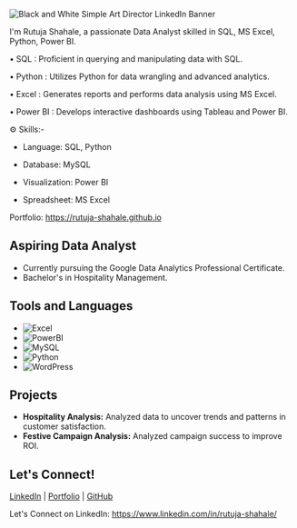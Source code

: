 ![Black and White Simple Art Director LinkedIn Banner](https://github.com/user-attachments/assets/b83f38f1-c31c-4302-9524-09ad8ad51e1c)

I'm Rutuja Shahale, a passionate Data Analyst skilled in SQL, MS Excel, Python, Power BI.

• SQL : Proficient in querying and manipulating data with SQL.

• Python : Utilizes Python for data wrangling and advanced analytics.

• Excel : Generates reports and performs data analysis using MS Excel.

• Power BI : Develops interactive dashboards using Tableau and Power BI.


⚙️ Skills:-

- Language: SQL, Python

- Database: MySQL

- Visualization: Power BI

- Spreadsheet: MS Excel

Portfolio: https://rutuja-shahale.github.io


## Aspiring Data Analyst
- Currently pursuing the Google Data Analytics Professional Certificate.
- Bachelor's in Hospitality Management.

## Tools and Languages
- ![Excel](https://img.shields.io/badge/Excel-%2300B26E.svg?style=for-the-badge&logo=microsoft-excel&logoColor=white)
- ![PowerBI](https://img.shields.io/badge/PowerBI-F2C811?style=for-the-badge&logo=powerbi&logoColor=black)
- ![MySQL](https://img.shields.io/badge/MySQL-005C84?style=for-the-badge&logo=mysql&logoColor=white)
- ![Python](https://img.shields.io/badge/Python-3776AB?style=for-the-badge&logo=python&logoColor=white)
- ![WordPress](https://img.shields.io/badge/WordPress-21759B?style=for-the-badge&logo=wordpress&logoColor=white)

## Projects
- **Hospitality Analysis:** Analyzed data to uncover trends and patterns in customer satisfaction.
- **Festive Campaign Analysis:** Analyzed campaign success to improve ROI.

## Let's Connect!
[LinkedIn](#) | [Portfolio](#) | [GitHub](#)


Let's Connect on LinkedIn: https://www.linkedin.com/in/rutuja-shahale/


<!---
rutuja-shahale/rutuja-shahale is a ✨ special ✨ repository because its `README.md` (this file) appears on your GitHub profile.
You can click the Preview link to take a look at your changes.
--->
